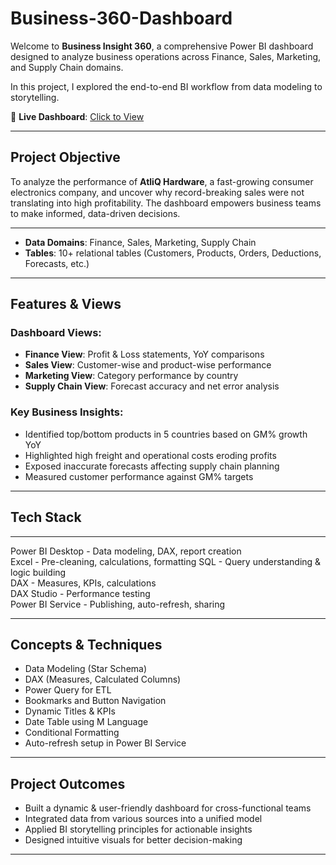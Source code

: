 # Business-360-Dashboard

Welcome to **Business Insight 360**, a comprehensive Power BI dashboard designed to analyze business operations across Finance, Sales, Marketing, and Supply Chain domains.

In this project, I explored the end-to-end BI workflow from data modeling to storytelling.

🔗 **Live Dashboard**: [Click to View](https://bit.ly/4nm1HH8)

---

##  Project Objective

To analyze the performance of **AtliQ Hardware**, a fast-growing consumer electronics company, and uncover why record-breaking sales were not translating into high profitability. The dashboard empowers business teams to make informed, data-driven decisions.

---

- **Data Domains**: Finance, Sales, Marketing, Supply Chain  
- **Tables**: 10+ relational tables (Customers, Products, Orders, Deductions, Forecasts, etc.)

---

##  Features & Views

###  Dashboard Views:
- **Finance View**: Profit & Loss statements, YoY comparisons
- **Sales View**: Customer-wise and product-wise performance
- **Marketing View**: Category performance by country
- **Supply Chain View**: Forecast accuracy and net error analysis

###  Key Business Insights:
- Identified top/bottom products in 5 countries based on GM% growth YoY
- Highlighted high freight and operational costs eroding profits
- Exposed inaccurate forecasts affecting supply chain planning
- Measured customer performance against GM% targets

---

##  Tech Stack
                             
----------------------------------------------------------
 Power BI Desktop - Data modeling, DAX, report creation    
 Excel            - Pre-cleaning, calculations, formatting 
 SQL              - Query understanding & logic building   
 DAX              - Measures, KPIs, calculations           
 DAX Studio       - Performance testing                    
 Power BI Service - Publishing, auto-refresh, sharing      

---

##  Concepts & Techniques

- Data Modeling (Star Schema)
- DAX (Measures, Calculated Columns)
- Power Query for ETL
- Bookmarks and Button Navigation
- Dynamic Titles & KPIs
- Date Table using M Language
- Conditional Formatting
- Auto-refresh setup in Power BI Service

---

## Project Outcomes

-  Built a dynamic & user-friendly dashboard for cross-functional teams
-  Integrated data from various sources into a unified model
-  Applied BI storytelling principles for actionable insights
-  Designed intuitive visuals for better decision-making

---

